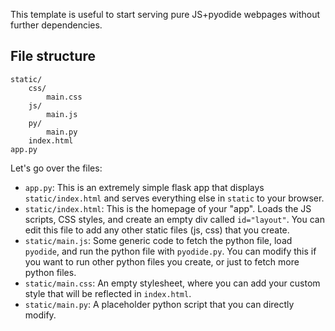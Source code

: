 This template is useful to start serving pure JS+pyodide webpages without further dependencies.

## File structure

```
static/
    css/
        main.css
    js/
        main.js
    py/
        main.py
    index.html
app.py
```

Let's go over the files:
* `app.py`: This is an extremely simple flask app that displays `static/index.html` and serves everything else in `static` to your browser.
* `static/index.html`: This is the homepage of your "app". Loads the JS scripts, CSS styles, and create an empty div called `id="layout"`. You can edit this file to add any other static files (js, css) that you create.
* `static/main.js`: Some generic code to fetch the python file, load `pyodide`, and run the python file with `pyodide.py`. You can modify this if you want to run other python files you create, or just to fetch more python files.
* `static/main.css`: An empty stylesheet, where you can add your custom style that will be reflected in `index.html`.
* `static/main.py`: A placeholder python script that you can directly modify.

